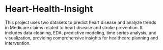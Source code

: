 # Heart-Health-Insight
This project uses two datasets to predict heart disease and analyze trends in Medicare claims related to heart disease and stroke prevention. It includes data cleaning, EDA, predictive modeling, time series analysis, and visualization, providing comprehensive insights for healthcare planning and intervention.
